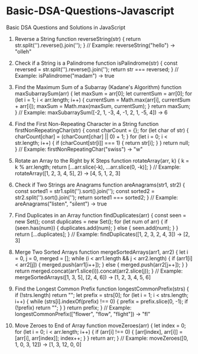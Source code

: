 # Basic-DSA-Questions-Javascript

Basic DSA Questions and Solutions in JavaScript

1. Reverse a String
function reverseString(str) {
 return str.split('').reverse().join('');
}
// Example: reverseString("hello") -> "olleh"


3. Check if a String is a Palindrome
function isPalindrome(str) {
 const reversed = str.split('').reverse().join('');
 return str === reversed;
}
// Example: isPalindrome("madam") -> true


5. Find the Maximum Sum of a Subarray (Kadane's Algorithm)
function maxSubarraySum(arr) {
 let maxSum = arr[0];
 let currentSum = arr[0];
 for (let i = 1; i < arr.length; i++) {
 currentSum = Math.max(arr[i], currentSum + arr[i]);
 maxSum = Math.max(maxSum, currentSum);
 }
 return maxSum;
}
// Example: maxSubarraySum([-2, 1, -3, 4, -1, 2, 1, -5, 4]) -> 6


6. Find the First Non-Repeating Character in a String
function firstNonRepeatingChar(str) {
 const charCount = {};
 for (let char of str) {
 charCount[char] = (charCount[char] || 0) + 1;
 }
 for (let i = 0; i < str.length; i++) {
 if (charCount[str[i]] === 1) {
 return str[i];
 }
 }
 return null;
}
// Example: firstNonRepeatingChar("swiss") -> "w"


7. Rotate an Array to the Right by K Steps
function rotateArray(arr, k) {
 k = k % arr.length;
 return [...arr.slice(-k), ...arr.slice(0, -k)];
}
// Example: rotateArray([1, 2, 3, 4, 5], 2) -> [4, 5, 1, 2, 3]


8. Check if Two Strings are Anagrams
function areAnagrams(str1, str2) {
 const sorted1 = str1.split('').sort().join('');
 const sorted2 = str2.split('').sort().join('');
 return sorted1 === sorted2;
}
// Example: areAnagrams("listen", "silent") -> true


9. Find Duplicates in an Array
function findDuplicates(arr) {
 const seen = new Set();
 const duplicates = new Set();
 for (let num of arr) {
 if (seen.has(num)) {
 duplicates.add(num);
 } else {
 seen.add(num);
 }
 }
 return [...duplicates];
}
// Example: findDuplicates([1, 2, 3, 2, 4, 3]) -> [2, 3]


10. Merge Two Sorted Arrays
function mergeSortedArrays(arr1, arr2) {
 let i = 0, j = 0, merged = [];
 while (i < arr1.length && j < arr2.length) {
 if (arr1[i] < arr2[j]) {
 merged.push(arr1[i++]);
 } else {
 merged.push(arr2[j++]);
 }
 }
 return merged.concat(arr1.slice(i)).concat(arr2.slice(j));
}
// Example: mergeSortedArrays([1, 3, 5], [2, 4, 6]) -> [1, 2, 3, 4, 5, 6]


11. Find the Longest Common Prefix
function longestCommonPrefix(strs) {
 if (!strs.length) return "";
 let prefix = strs[0];
 for (let i = 1; i < strs.length; i++) {
 while (strs[i].indexOf(prefix) !== 0) {
 prefix = prefix.slice(0, -1);
 if (!prefix) return "";
 }
 }
 return prefix;
}
// Example: longestCommonPrefix(["flower", "flow", "flight"]) -> "fl"


12. Move Zeroes to End of Array
function moveZeroes(arr) {
 let index = 0;
 for (let i = 0; i < arr.length; i++) {
 if (arr[i] !== 0) {
 [arr[index], arr[i]] = [arr[i], arr[index]];
 index++;
 }
 }
 return arr;
}
// Example: moveZeroes([0, 1, 0, 3, 12]) -> [1, 3, 12, 0, 0]
